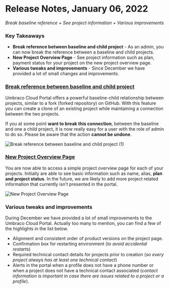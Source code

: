 # Release Notes, January 06, 2022

_Break baseline reference + See project information + Various improvements_

### Key Takeaways
- **Break reference between baseline and child project** - As an admin, you can now break the reference between a baseline and child projects.
- **New Project Overview Page** - See project information such as plan, payment status for your project on the new project overview page.
- **Various tweaks and improvements** - Since December we have provided a lot of small changes and improvements.

### [Break reference between baseline and child project](../getting-started/baselines/break-baseline.md)

Umbraco Cloud Portal offers a powerful baseline-child relationship between projects, similar to a fork (forked repository) on GitHub. With this feature you can create a clone of an existing project while maintaining a connection between the two projects.

If you at some point **want to break this connection**, between the baseline and one a child project, it is now really easy for a user with the role of admin to do so. Please be aware that the action **cannot be undone**.

![Break reference between baseline and child project (1)](https://user-images.githubusercontent.com/93588665/149168277-e7ffb2e1-34c3-411f-9962-e834150f62d1.gif)

### [New Project Overview Page](../Getting-Started/README.md#project-overview)
You are now able to access a simple project overview page for each of your projects. Initially are able to see basic information such as name, alias, **plan and project status**. In the future, we are likely to add more project related information that currently isn’t presented in the portal.

![New Project Overview Page](https://user-images.githubusercontent.com/93588665/149168523-088b58f1-5a04-43ff-9ac5-f30b62c74e4e.gif)

### Various tweaks and improvements
During December we have provided a lot of small improvements to the Umbraco Cloud Portal. Actually too many to mention, you can find a few of the highlights in the list below.

- Alignment and consistent order of product versions on the project page.
- Confirmation box for restarting environment (_to avoid accidental restarts_)
- Required technical contact details for projects prior to creation (_so every project always has at least one technical contact_)
- Alerts in the portal when a profile does not have a phone number or when a project does not have a technical contact associated (_contact information is important in case there are issues related to a project or a profile_).
